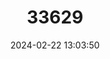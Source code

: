 ---
title: "33629"
category: "Myrsine fosbergii"
draft: false
date: 2024-02-22 13:03:50
languages:
  Hawaiian: ["kōlea", "kōlea"]
---